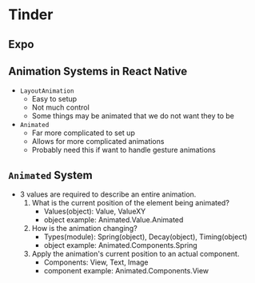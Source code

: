 # Tinder

## Expo

## Animation Systems in React Native
- `LayoutAnimation`
    - Easy to setup
    - Not much control
    - Some things may be animated that we do not want they to be
- `Animated`
    - Far more complicated to set up
    - Allows for more complicated animations
    - Probably need this if want to handle gesture animations
    
## `Animated` System
- 3 values are required to describe an entire animation.
    1. What is the current position of the element being animated?
        - Values(object): Value, ValueXY
        - object example: Animated.Value.Animated
    2. How is the animation changing?
        - Types(module): Spring(object), Decay(object), Timing(object)
        - object example: Animated.Components.Spring
    3. Apply the animation's current position to an actual component.
        - Components: View, Text, Image
        - component example: Animated.Components.View
    